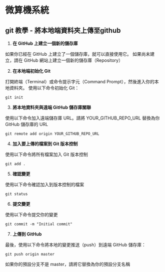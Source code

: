 # 微算機系統
## git 教學 - 將本地端資料夾上傳至github
1. **在 GitHub 上建立一個新的儲存庫**

如果你已經在 GitHub 上建立了一個儲存庫，就可以直接使用它。
如果尚未建立，請在 GitHub 網站上建立一個新的儲存庫（Repository）

2. **在本地端初始化 Git**
  
打開終端（Terminal）或命令提示字元（Command Prompt），然後進入你的本地資料夾。
使用以下命令初始化 Git：
```
git init
```

3. **將本地資料夾與遠端 GitHub 儲存庫關聯**

使用以下命令加入遠端儲存庫 URL。請將 YOUR_GITHUB_REPO_URL 替換為你 GitHub 儲存庫的 URL
```
git remote add origin YOUR_GITHUB_REPO_URL
```

4. **加入要上傳的檔案到 Git 版本控制**

使用以下命令將所有檔案加入 Git 版本控制
```
git add .
```

5. **確認變更**

使用以下命令確認加入到版本控制的檔案
```
git status
```

6. **提交變更**

使用以下命令提交你的變更
```
git commit -m "Initial commit"
```

7. **上傳到 GitHub**

最後，使用以下命令將本地的變更推送（push）到遠端 GitHub 儲存庫：
```
git push origin master
```
如果你的預設分支不是 master，請將它替換為你的預設分支名稱
